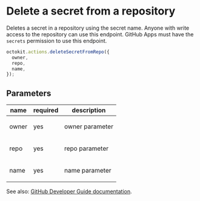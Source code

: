 # Delete a secret from a repository

Deletes a secret in a repository using the secret name. Anyone with write access to the repository can use this endpoint. GitHub Apps must have the `secrets` permission to use this endpoint.

```js
octokit.actions.deleteSecretFromRepo({
  owner,
  repo,
  name,
});
```

## Parameters

<table>
  <thead>
    <tr>
      <th>name</th>
      <th>required</th>
      <th>description</th>
    </tr>
  </thead>
  <tbody>
    <tr><td>owner</td><td>yes</td><td>

owner parameter

</td></tr>
<tr><td>repo</td><td>yes</td><td>

repo parameter

</td></tr>
<tr><td>name</td><td>yes</td><td>

name parameter

</td></tr>
  </tbody>
</table>

See also: [GitHub Developer Guide documentation](endpoint.documentationUrl).

